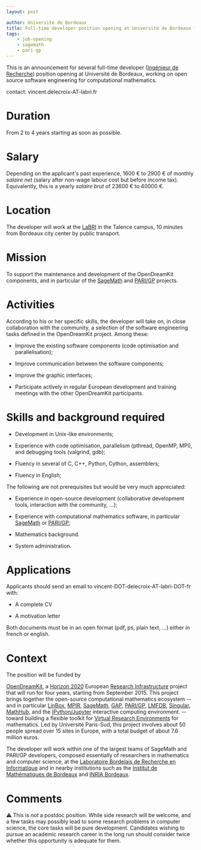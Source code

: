 ```yaml
---
layout: post

author: Université de Bordeaux
title: Full-time developer position opening at Université de Bordeaux for Fall 2015
tags:
    - job-opening
    - sagemath
    - pari-gp
---
```


This is an announcement for several full-time developer ([Ingénieur de
Recherche](http://fr.wikipedia.org/wiki/Ing%C3%A9nieur_de_recherche))
position opening at Université de Bordeaux, working on open source
software engineering for computational mathematics.

contact: vincent.delecroix-AT-labri.fr

# Duration

From 2 to 4 years starting as soon as possible.

# Salary

Depending on the applicant's past experience, 1600 € to 2900 €
of monthly *salaire net* (salary after non-wage labour cost but before
income tax). Equivalently, this is a yearly *salaire brut* of
23600 € to 40000 €.

# Location

The developer will work at the
[LaBRI](http://labri.fr) in the Talence campus, 10 minutes
from Bordeaux city center by public transport.

# Mission

To support the maintenance and development of the OpenDreamKit
components, and in particular of the [SageMath](http://sagemath.org) and
[PARI/GP](http://pari.math.u-bordeaux.fr/) projects.

# Activities

According to his or her specific skills, the developer will take on, in close
collaboration with the community, a selection of the software engineering tasks
defined in the OpenDreamKit project. Among these:

- Improve the existing software components (code optimisation and
  parallelisation);

- Improve communication between the software components;

- Improve the graphic interfaces;

- Participate actively in regular European development and training meetings
  with the other OpenDreamKit participants.

# Skills and background required

- Development in Unix-like environments;

- Experience with code optimisation, parallelism (pthread, OpenMP, MPI),
  and debugging tools (valgrind, gdb);

- Fluency in several of C, C++, Python, Cython, assemblers;

- Fluency in English;

The following are not prerequisites but would be very much appreciated:

- Experience in open-source development (collaborative
  development tools, interaction with the community, ...);

- Experience with computational mathematics software, in particular
  [SageMath](http://sagemath.org) or [PARI/GP](http://pari.math.u-bordeaux.fr/);

- Mathematics background.

- System administration.

# Applications

Applicants should send an email to vincent-DOT-delecroix-AT-labri-DOT-fr with:

- A complete CV

- A motivation letter

Both documents must be in an open format (pdf, ps, plain text, ...) either in
french or english.

# Context

The position will be funded by

[OpenDreamKit](http://opendreamkit.org), a
[Horizon 2020](https://ec.europa.eu/programmes/horizon2020/)
European [Research Infrastructure](https://ec.europa.eu/programmes/horizon2020/en/h2020-section/european-research-infrastructures-including-e-infrastructures)
project that will run for four years, starting from September
2015. This project brings together the open-source computational
mathematics ecosystem -- and in particular
[LinBox](http://linalg.org/),
[MPIR](http://mpir.org),
[SageMath](http://sagemath.org/),
[GAP](http://www.gap-system.org/),
[PARI/GP](http://pari.math.u-bordeaux.fr/),
[LMFDB](http://lmfdb.org/),
[Singular](http://www.singular.uni-kl.de/),
[MathHub](https://mathhub.info/),
and the
[IPython/Jupyter](http://jupyter.org/) interactive computing
environment.
-- toward building a
flexible toolkit for
[Virtual Research Environments](http://www.2020-horizon.com/e-Infrastructures-for-virtual-research-environments-%28VRE%29-i1490.html)
for mathematics. Led by Université Paris-Sud, this project involves
about 50 people spread over 15 sites in Europe, with a total budget of
about 7.6 million euros.

The developer will work within one of the largest teams of SageMath
and PARI/GP developers, composed essentially of researchers in
mathematics and computer science, at the [Laboratoire Bordelais de Recherche en
Informatique](http://www.labri.fr/) and in nearby institutions
such as the [Institut de Mathématiques de Bordeaux](http://www.math.u-bordeaux1.fr/imb/spip.php)
and [INRIA Bordeaux](https://www.inria.fr/centre/bordeaux).


# Comments

:warning: This is *not* a postdoc position. While side research will
be welcome, and a few tasks may possibly lead to some research
problems in computer science, the core tasks will be pure
development. Candidates wishing to pursue an academic research career
in the long run should consider twice whether this opportunity is
adequate for them.

